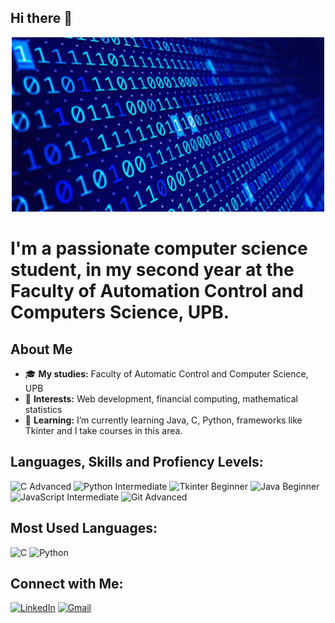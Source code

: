 ## Hi there 👋

<div align="center">
  <a href="https://github.com/banescuema101/banescuema101/blob/main/gif_computer.gif">
    <img src="https://github.com/banescuema101/banescuema101/blob/main/gif_computer.gif" alt="Gif Computer" width="500"/>
  </a>
</div>

# I'm a passionate computer science student, in my second year at the Faculty of Automation Control and Computers Science, UPB.

## About Me

- 🎓 **My studies:** Faculty of Automatic Control and Computer Science, UPB
- 🧠 **Interests:** Web development, financial computing, mathematical statistics
- 🌱 **Learning:** I’m currently learning Java, C, Python, frameworks like Tkinter and I take courses in this area.


## Languages, Skills and Profiency Levels:

![C Advanced](https://img.shields.io/badge/C-Advancedr-A8B9CC?style=for-the-badge&logo=c&logoColor=white)
![Python Intermediate](https://img.shields.io/badge/Python-Intermediate-3776AB?style=for-the-badge&logo=python&logoColor=white)
![Tkinter Beginner](https://img.shields.io/badge/Tkinter-Beginner-3F51B5?style=for-the-badge)
![Java Beginner](https://img.shields.io/badge/Java-Beginner-007396?style=for-the-badge&logo=java&logoColor=white)
![JavaScript Intermediate](https://img.shields.io/badge/JavaScript-Intermediate-F7DF1E?style=for-the-badge&logo=javascript&logoColor=black)
![Git Advanced](https://img.shields.io/badge/Git-Advanced-F05032?style=for-the-badge&logo=git&logoColor=white)

## Most Used Languages:
![C](https://img.shields.io/badge/-C-A8B9CC?logo=c&logoColor=white&style=flat)
![Python](https://img.shields.io/badge/-Python-3776AB?logo=python&logoColor=white&style=flat)

## Connect with Me:

[![LinkedIn](https://img.shields.io/badge/-LinkedIn-0A66C2?logo=linkedin&logoColor=white&style=flat)](https://linkedin.com/in/ema-banescu)
[![Gmail](https://img.shields.io/badge/-Gmail-EA4335?logo=gmail&logoColor=white&style=flat)](banescuema@gmail.com)
<!--
[![Website](https://img.shields.io/badge/-Website-000000?logo=web&logoColor=white&style=flat)](https://your-website.com)
-->
<!--
Here are some ideas to get you started:
- 🔭 I’m currently working on ...

- 👯 I’m looking to collaborate on ...
- 🤔 I’m looking for help with ...
- 💬 Ask me about ...
- 📫 How to reach me: ...
- 😄 Pronouns: ...
- ⚡ Fun fact: ...
-->
